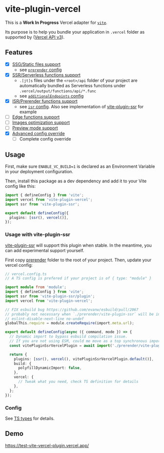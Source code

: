 # vite-plugin-vercel

This is a **Work In Progress** Vercel adapter for [`vite`](https://vitejs.dev/).

Its purpose is to help you bundle your application in `.vercel` folder as supported by
([Vercel API v3](https://vercel.com/docs/build-output-api/v3)).

## Features

- [x] [SSG/Static files support](https://vercel.com/docs/build-output-api/v3#vercel-primitives/static-files)
  - see [`prerender` config](/packages/vercel/src/types.ts#L33)
- [x] [SSR/Serverless functions support](https://vercel.com/docs/build-output-api/v3#vercel-primitives/serverless-functions)
  - `.[jt]s` files under the `<root>/api` folder of your project are automatically bundled as Serverless functions under `.vercel/output/functions/api/*.func`
  - see [`additionalEndpoints` config](/packages/vercel/src/types.ts#L54)
- [x] [ISR/Prerender functions support](https://vercel.com/docs/build-output-api/v3#vercel-primitives/prerender-functions)
  - see [`isr` config](/packages/vercel/src/types.ts#L81). Also see implementation of [vite-plugin-ssr](./prerender/vite-plugin-ssr.ts) for example
- [ ] [Edge functions support](https://vercel.com/docs/build-output-api/v3#vercel-primitives/edge-functions)
- [ ] [Images optimization support](https://vercel.com/docs/build-output-api/v3#build-output-configuration/supported-properties/images)
- [ ] [Preview mode support](https://vercel.com/docs/build-output-api/v3#features/preview-mode)
- [x] [Advanced config override](/packages/vercel/src/types.ts#L15)
  - [ ] Complete config override

## Usage

First, make sure `ENABLE_VC_BUILD=1` is declared as an Environment Variable in your deployment configuration.

Then, install this package as a dev dependency and add it to your Vite config like this:

```ts
import { defineConfig } from 'vite';
import vercel from 'vite-plugin-vercel';
import ssr from 'vite-plugin-ssr';

export default defineConfig({
  plugins: [ssr(), vercel()],
});
```

### Usage with vite-plugin-ssr

[vite-plugin-ssr](https://vite-plugin-ssr.com/) will support this plugin when stable.
In the meantime, you can add experimental support yourself.

First copy [prerender](/prerender) folder to the root of your project.
Then, update your vercel config:

```ts
// vercel.config.ts
// A TS config is prefered if your project is of { type: "module" }

import module from 'module';
import { defineConfig } from 'vite';
import ssr from 'vite-plugin-ssr/plugin';
import vercel from 'vite-plugin-vercel';

// FIX esbuild bug https://github.com/evanw/esbuild/pull/2067
// probably not necessary when `./prerender/vite-plugin-ssr` will be included in `vite-plugin-ssr`
// eslint-disable-next-line no-undef
globalThis.require = module.createRequire(import.meta.url);

export default defineConfig(async ({ command, mode }) => {
  // Dynamic import to bypass esbuild compilation issue.
  // If you are not using ESM, could me move as a top synchronous import
  const vitePluginSsrVercelPlugin = await import('./prerender/vite-plugin-ssr');

  return {
    plugins: [ssr(), vercel(), vitePluginSsrVercelPlugin.default()],
    build: {
      polyfillDynamicImport: false,
    },
    vercel: {
      // Tweak what you need, check TS definition for details
    },
  };
});
```

### Config

See [TS types](/packages/vercel/src/types.ts#L15) for details.

## Demo

https://test-vite-vercel-plugin.vercel.app/
